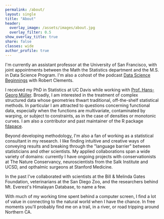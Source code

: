 ```yaml
---
permalink: /about/
layout: single
title: "About"
header:
  overlay_image: /assets/images/about.jpg
  overlay_filter: 0.5
show_overlay_title: true
share: false
classes: wide
author_profile: true  
---
```


I'm currently an assistant professor at the University of San Francisco, with joint appointments between the Math the Statistics department and the M.S. in Data Science Program. I'm also a cohost of the podcast [Data Science Beginnings](https://open.spotify.com/show/5SY1TPw3FubdSxCqrxUKZv) with Robert Clements.

I received my PhD in Statistics at UC Davis while working with [Prof. Hans-Georg Müller](https://anson.ucdavis.edu/~mueller/). Broadly, I am interested in the treatment of complex structured data whose geometries thwart traditional, off-the-shelf statistical methods. In particular I am attracted to questions concerning functional data, especially when the functions are multivariate, contaminated by warping, or subject to constraints, as in the case of densities or monotonic curves. I am also a contributor and past maintainer of the R package [fdapace](https://cran.r-project.org/web/packages/fdapace/index.html). 

<!--- A motivating example for much of my work arises in the study of human growth curves, in which several body measurements are tracked from infancy to adulthood. In my PhD, my methodological projects involved identifying systematic phase variation in growth spurts across both individuals and different modalities of growth (e.g. arms, legs, spine). My research approaches this problem by exploring models which can quantify intercomponent time dynamics for multivariate functional data, like time warping and time shifting frameworks. --->

Beyond developing methodology, I'm also a fan of working as a statistical consultant in my research. I like finding intuitive and creative ways of conveying results and breaking through the "language barrier" between statisticians and other scientists. My applied collaborations span a wide variety of domains: currently I have ongoing projects with conservationists at The Nature Conservancy, neuroscientists from the Salk Institute and UCSD, and opthalmic surgeons at Stanford Medicine.

In the past I've collaborated with scientists at the Bill & Melinda Gates Foundation, veterinarians at the San Diego Zoo, and the researchers behind Mt. Everest's Himalayan Database, to name a few.

With much of my working time spent behind a computer screen, I find a lot of value in connecting to the natural world when I have the chance. In free moments you'll probably find me on a trail, in a river, or road tripping around Northern CA.
